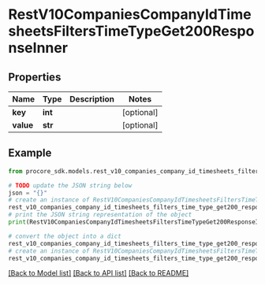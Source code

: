 # RestV10CompaniesCompanyIdTimesheetsFiltersTimeTypeGet200ResponseInner


## Properties

Name | Type | Description | Notes
------------ | ------------- | ------------- | -------------
**key** | **int** |  | [optional] 
**value** | **str** |  | [optional] 

## Example

```python
from procore_sdk.models.rest_v10_companies_company_id_timesheets_filters_time_type_get200_response_inner import RestV10CompaniesCompanyIdTimesheetsFiltersTimeTypeGet200ResponseInner

# TODO update the JSON string below
json = "{}"
# create an instance of RestV10CompaniesCompanyIdTimesheetsFiltersTimeTypeGet200ResponseInner from a JSON string
rest_v10_companies_company_id_timesheets_filters_time_type_get200_response_inner_instance = RestV10CompaniesCompanyIdTimesheetsFiltersTimeTypeGet200ResponseInner.from_json(json)
# print the JSON string representation of the object
print(RestV10CompaniesCompanyIdTimesheetsFiltersTimeTypeGet200ResponseInner.to_json())

# convert the object into a dict
rest_v10_companies_company_id_timesheets_filters_time_type_get200_response_inner_dict = rest_v10_companies_company_id_timesheets_filters_time_type_get200_response_inner_instance.to_dict()
# create an instance of RestV10CompaniesCompanyIdTimesheetsFiltersTimeTypeGet200ResponseInner from a dict
rest_v10_companies_company_id_timesheets_filters_time_type_get200_response_inner_from_dict = RestV10CompaniesCompanyIdTimesheetsFiltersTimeTypeGet200ResponseInner.from_dict(rest_v10_companies_company_id_timesheets_filters_time_type_get200_response_inner_dict)
```
[[Back to Model list]](../README.md#documentation-for-models) [[Back to API list]](../README.md#documentation-for-api-endpoints) [[Back to README]](../README.md)



